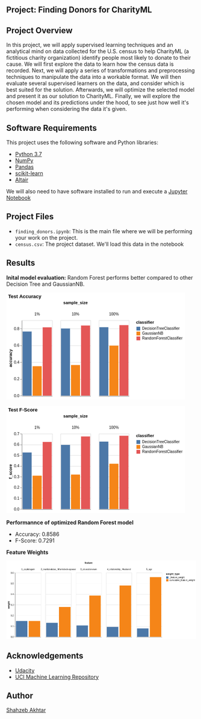 ## Project: Finding Donors for CharityML

## Project Overview
In this project, we will apply supervised learning techniques and an analytical mind on data collected for the U.S. census to help CharityML (a fictitious charity organization) identify people most likely to donate to their cause. We will first explore the data to learn how the census data is recorded. Next, we will apply a series of transformations and preprocessing techniques to manipulate the data into a workable format. We will then evaluate several supervised learners on the data, and consider which is best suited for the solution. Afterwards, we will optimize the selected model and present it as our solution to CharityML. Finally, we will explore the chosen model and its predictions under the hood, to see just how well it's performing when considering the data it's given.


## Software Requirements

This project uses the following software and Python libraries:

- [Python 3.7](https://www.python.org/downloads/release/python-370/)
- [NumPy](http://www.numpy.org/)
- [Pandas](http://pandas.pydata.org/)
- [scikit-learn](http://scikit-learn.org/stable/)
- [Altair](https://altair-viz.github.io/index.html)

We will also need to have software installed to run and execute a [Jupyter Notebook](http://ipython.org/notebook.html)

## Project Files

- `finding_donors.ipynb`: This is the main file where we will be performing your work on the project.
- `census.csv`: The project dataset. We'll load this data in the notebook

## Results

**Inital model evaluation:** Random Forest performs better compared to other Decision Tree and GaussianNB.

![inital_accuracy_comparison](screen_shots/initial_accuracy.png)

![inital_f_score_comparison](screen_shots/initial_f_score.png)

**Performannce of optimized Random Forest model**
- Accuracy: 0.8586
- F-Score: 0.7291

**Feature Weights**

![feature_weight](screen_shots/feature_weight.png)

## Acknowledgements

- [Udacity](https://www.udacity.com/)
- [UCI Machine Learning Repository](https://archive.ics.uci.edu/ml/datasets/Census+Income)

## Author
[Shahzeb Akhtar](https://www.linkedin.com/in/shahzebakhtar/)
